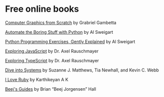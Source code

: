 # Free online books

[Computer Graphics from Scratch](https://www.gabrielgambetta.com/computer-graphics-from-scratch/) by Grabriel Gambetta

[Automate the Boring Stuff with Python](https://automatetheboringstuff.com/) by Al Sweigart

[Python Programming Exercises, Gently Explained](https://inventwithpython.com/pythongently/) by Al Sweigart

[Exploring JavaScript](https://exploringjs.com/js/index.html) by Dr. Axel Rauschmayer

[Exploring TypeScript](https://exploringjs.com/ts/) by Dr. Axel Rauschmayer

[Dive into Systems](https://diveintosystems.org/) by Suzanne J. Matthews, Tia Newhall, and Kevin C. Webb

[I Love Ruby](https://i-love-ruby.gitlab.io/) by Karthikeyan A K

[Beej's Guides](https://beej.us/guide/) by Brian “Beej Jorgensen” Hall
